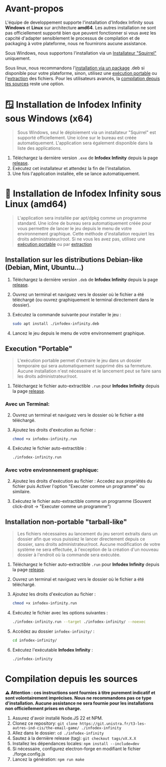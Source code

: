 # Avant-propos
L'équipe de developpement supporte l'installation d'Infodex Infinity sous **Windows** et **Linux** sur architecture **amd64**.
Les autres installation ne sont pas officiellement supporté bien que peuvent fonctionner si vous avez les capcité d'adapter sensiblement le processus de compilation et de packaging à votre plateforme, nous ne fournirons aucune assistance.
  
Sous Windows, nous supportons l'installation via un [Installateur "Squirrel"](#-installation-de-infodex-infinity-sous-windows-x64) uniquement.
  
Sous linux, nous recommandons l'[installation via un package](#installation-sur-les-distributions-debian-like-debian-mint-ubuntu) .deb si disponible pour votre plateforme, sinon, utilisez une [exécution portable](#execution-portable) ou l'[extraction](#installation-non-portable-tarball-like) des fichiers.
Pour les utilisateurs avancés, la [compilation depuis les sources](#compilation-depuis-les-sources) reste une option.

# 🪟 Installation de Infodex Infinity sous Windows (x64)

> Sous Windows, seul le déploiement via un installateur "Squirrel" est supporté officiellement. Une icône sur le bureau est créée automatiquement. L'application sera également disponible dans la liste des applications.

1. Téléchargez la dernière version `.exe` de **Infodex Infinity** depuis la page [release](https://git.unistra.fr/t3-les-autres-ind-cis/the-email-game/-/releases).
2. Exécutez cet installateur et attendez la fin de l'installation.
3. Une fois l'application installée, elle se lance automatiquement.

# 🐧 Installation de Infodex Infinity sous Linux (amd64)

> L'application sera installée par apt/dpkg comme un programme standard. Une icône de bureau sera automatiquement créée pour vous permettre de lancer le jeu depuis le menu de votre environnement graphique. Cette méthode d'installation requiert les droits administrateur/root. Si ne vous les avez pas, utilisez une [exécution portable](#execution-portable) ou par [extraction](#installation-non-portable-tarball-like)

## Installation sur les distributions Debian-like (Debian, Mint, Ubuntu...)

1. Téléchargez la dernière version `.deb` de **Infodex Infinity** depuis la page [release](https://git.unistra.fr/t3-les-autres-ind-cis/the-email-game/-/releases).
   
2. Ouvrez un terminal et naviguez vers le dossier où le fichier a été téléchargé (ou ouvrez graphiquement le terminal directement dans le dossier).

3. Exécutez la commande suivante pour installer le jeu :

   ```bash
   sudo apt install ./infodex-infinity.deb
   ```
4. Lancez le jeu depuis le menu de votre environnement graphique.

## Execution "Portable"

> L'exécution portable permet d'extraire le jeu dans un dossier temporaire qui sera automatiquement supprimé dès sa fermeture. Aucune installation n'est nécessaire et le lancement peut se faire sans les droits administrateur/root.

1. Téléchargez le fichier auto-extractible `.run` pour **Infodex Infinity** depuis la page [release](https://git.unistra.fr/t3-les-autres-ind-cis/the-email-game/-/releases).

### Avec un Terminal:
2. Ouvrez un terminal et naviguez vers le dossier où le fichier a été téléchargé.

3. Ajoutez les droits d'exécution au fichier :

   ```bash
   chmod +x infodex-infinity.run
   ```

4. Exécutez le fichier auto-extractible :

   ```bash
   ./infodex-infinity.run
   ```

### Avec votre environnement graphique:
2. Ajoutez les droits d'exécution au fichier : Accedez aux propriétés du fichier puis Activer l'option "Executer comme un programme" ou similaire.

3. Exécutez le fichier auto-extractible comme un programme (Souvent click-droit -> "Executer comme un programme")


## Installation non-portable "tarball-like"

> Les fichiers nécessaires au lancement du jeu seront extraits dans un dossier afin que vous puissiez le lancer directement depuis ce dossier, sans droits administrateur/root. Aucune modification de votre système ne sera effectuée, à l'exception de la création d'un nouveau dossier à l'endroit où la commande sera exécutée.

1. Téléchargez le fichier auto-extractible `.run` pour **Infodex Infinity** depuis la page [release](https://git.unistra.fr/t3-les-autres-ind-cis/the-email-game/-/releases).

2. Ouvrez un terminal et naviguez vers le dossier où le fichier a été téléchargé.

3. Ajoutez les droits d'exécution au fichier :

   ```bash
   chmod +x infodex-infinity.run
   ```

4. Exécutez le fichier avec les options suivantes :

   ```bash
   ./infodex-infinity.run --target ./infodex-infinity/ --noexec
   ```

5. Accédez au dossier `infodex-infinity/` :

   ```bash
   cd infodex-infinity/
   ```

6. Exécutez l'exécutable **Infodex Infinity** :

   ```bash
   ./infodex-infinity
   ```

# Compilation depuis les sources

**⚠️ Attention : ces instructions sont fournies à titre purement indicatif et sont volontairement imprécises. Nous ne recommandons pas ce type d'installation. Aucune assistance ne sera fournie pour les installations non officiellement prises en charge.**

1. Assurez d'avoir installé Node.JS 22 et NPM.
2. Clonez ce repository: `git clone https://git.unistra.fr/t3-les-autres-ind-cis/the-email-game/ ./infodex-infinity`
3. Allez dans le dossier: `cd ./infodex-infinity`
4. Sautez à la dernière release (tag): `git checkout tags/vX.X.X`
5. Installez les dépendances locales: `npm install --include=dev`
6. Si nécessaire, configurez electron-forge en modifiant le fichier ./forge.config.js
7. Lancez la génération: `npm run make`